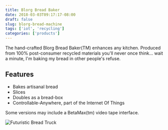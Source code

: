 ```yaml
---
title: Blorg Bread Baker
date: 2018-03-03T09:17:17-08:00
draft: false
slug: blorg-bread-machine
tags: ['iot', 'recycling']
categories: ['products']
---
```


The hand-crafted Blorg Bread Baker(TM) enhances any kitchen. Produced from 100% post-consumer recycled materials you'll never once think... wait a minute, I'm baking my bread in other people's refuse.

## Features

* Bakes artisanal bread
* Slices
* Doubles as a bread-box
* Controllable-Anywhere, part of the Internet Of Things

Some versions may include a BetaMax(tm) video tape interface.

![Futuristic Bread Truck](project/futuristic-bread-truck.jpg)

